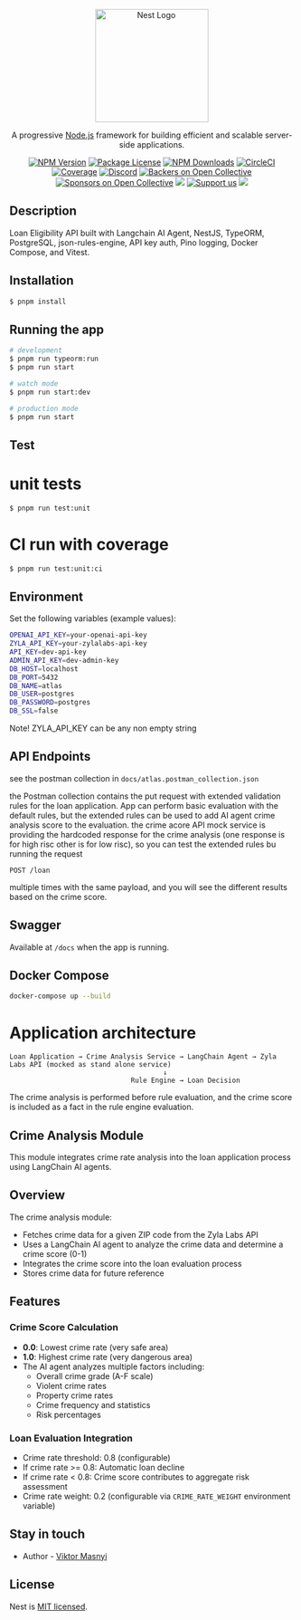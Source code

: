 <p align="center">
  <a href="http://nestjs.com/" target="blank"><img src="https://nestjs.com/img/logo-small.svg" width="200" alt="Nest Logo" /></a>
</p>

[circleci-image]: https://img.shields.io/circleci/build/github/nestjs/nest/master?token=abc123def456
[circleci-url]: https://circleci.com/gh/nestjs/nest

  <p align="center">A progressive <a href="http://nodejs.org" target="_blank">Node.js</a> framework for building efficient and scalable server-side applications.</p>
    <p align="center">
<a href="https://www.npmjs.com/~nestjscore" target="_blank"><img src="https://img.shields.io/npm/v/@nestjs/core.svg" alt="NPM Version" /></a>
<a href="https://www.npmjs.com/~nestjscore" target="_blank"><img src="https://img.shields.io/npm/l/@nestjs/core.svg" alt="Package License" /></a>
<a href="https://www.npmjs.com/~nestjscore" target="_blank"><img src="https://img.shields.io/npm/dm/@nestjs/common.svg" alt="NPM Downloads" /></a>
<a href="https://circleci.com/gh/nestjs/nest" target="_blank"><img src="https://img.shields.io/circleci/build/github/nestjs/nest/master" alt="CircleCI" /></a>
<a href="https://coveralls.io/github/nestjs/nest?branch=master" target="_blank"><img src="https://coveralls.io/repos/github/nestjs/nest/badge.svg?branch=master#9" alt="Coverage" /></a>
<a href="https://discord.gg/G7Qnnhy" target="_blank"><img src="https://img.shields.io/badge/discord-online-brightgreen.svg" alt="Discord"/></a>
<a href="https://opencollective.com/nest#backer" target="_blank"><img src="https://opencollective.com/nest/backers/badge.svg" alt="Backers on Open Collective" /></a>
<a href="https://opencollective.com/nest#sponsor" target="_blank"><img src="https://opencollective.com/nest/sponsors/badge.svg" alt="Sponsors on Open Collective" /></a>
  <a href="https://paypal.me/kamilmysliwiec" target="_blank"><img src="https://img.shields.io/badge/Donate-PayPal-ff3f59.svg"/></a>
    <a href="https://opencollective.com/nest#sponsor"  target="_blank"><img src="https://img.shields.io/badge/Support%20us-Open%20Collective-41B883.svg" alt="Support us"></a>
  <a href="https://twitter.com/nestframework" target="_blank"><img src="https://img.shields.io/twitter/follow/nestframework.svg?style=social&label=Follow"></a>
</p>
  <!--[![Backers on Open Collective](https://opencollective.com/nest/backers/badge.svg)](https://opencollective.com/nest#backer)
  [![Sponsors on Open Collective](https://opencollective.com/nest/sponsors/badge.svg)](https://opencollective.com/nest#sponsor)-->

## Description

Loan Eligibility API built with Langchain AI Agent, NestJS, TypeORM, PostgreSQL, json-rules-engine, API key auth, Pino logging, Docker Compose, and Vitest.

## Installation

```bash
$ pnpm install
```

## Running the app

```bash
# development
$ pnpm run typeorm:run
$ pnpm run start

# watch mode
$ pnpm run start:dev

# production mode
$ pnpm run start
```

## Test

# unit tests
```bash
$ pnpm run test:unit
```
# CI run with coverage
```bash
$ pnpm run test:unit:ci
```
## Environment

Set the following variables (example values):

```bash
OPENAI_API_KEY=your-openai-api-key
ZYLA_API_KEY=your-zylalabs-api-key
API_KEY=dev-api-key
ADMIN_API_KEY=dev-admin-key
DB_HOST=localhost
DB_PORT=5432
DB_NAME=atlas
DB_USER=postgres
DB_PASSWORD=postgres
DB_SSL=false
```
Note!
ZYLA_API_KEY can be any non empty string

## API Endpoints
see the postman collection in `docs/atlas.postman_collection.json`

the Postman collection contains the put request with extended validation rules for the loan application.
App can perform basic evaluation with the default rules, but the extended rules can be used to add AI agent crime analysis score to the evaluation.
the crime acore API mock service is providing the hardcoded response for the crime analysis (one response is for high risc other is for low risc), so you can test the extended rules bu running the request 
```aiignore
POST /loan
```
multiple times with the same payload, and you will see the different results based on the crime score.


## Swagger

Available at `/docs` when the app is running.

## Docker Compose

```bash
docker-compose up --build
```
# Application architecture

```
Loan Application → Crime Analysis Service → LangChain Agent → Zyla Labs API (mocked as stand alone service)
                                      ↓
                              Rule Engine → Loan Decision
```
The crime analysis is performed before rule evaluation, and the crime score is included as a fact in the rule engine evaluation.

## Crime Analysis Module

This module integrates crime rate analysis into the loan application process using LangChain AI agents.

## Overview

The crime analysis module:
- Fetches crime data for a given ZIP code from the Zyla Labs API
- Uses a LangChain AI agent to analyze the crime data and determine a crime score (0-1)
- Integrates the crime score into the loan evaluation process
- Stores crime data for future reference

## Features

### Crime Score Calculation
- **0.0**: Lowest crime rate (very safe area)
- **1.0**: Highest crime rate (very dangerous area)
- The AI agent analyzes multiple factors including:
    - Overall crime grade (A-F scale)
    - Violent crime rates
    - Property crime rates
    - Crime frequency and statistics
    - Risk percentages

### Loan Evaluation Integration
- Crime rate threshold: 0.8 (configurable)
- If crime rate >= 0.8: Automatic loan decline
- If crime rate < 0.8: Crime score contributes to aggregate risk assessment
- Crime rate weight: 0.2 (configurable via `CRIME_RATE_WEIGHT` environment variable)



## Stay in touch

- Author - [Viktor Masnyi](https://github.com/ViktorMasnyi)

## License

Nest is [MIT licensed](LICENSE).
